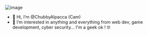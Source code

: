 ![image](https://github.com/ChubbyAlpacca/ChubbyAlpacca/assets/79229487/ef48bc41-216d-480e-ab8c-496a031ac804)


- 👋 Hi, I’m @ChubbyAlpacca (Cam)
- 👀 I’m interested in anything and everything from web dev, game development, cyber security... I'm 
a geek ok ! 🤓
<!-- - 💞️ I’m looking to collaborate on anything I can get my teeth in to ! -->

<!---
ChubbyAlpacca/ChubbyAlpacca is a ✨ special ✨ repository because its `README.md` (this file) appears on your GitHub profile.
You can click the Preview link to take a look at your changes.
--->
